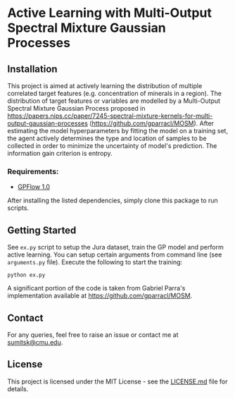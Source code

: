 # Active Learning with Multi-Output Spectral Mixture Gaussian Processes

## Installation
This project is aimed at actively learning the distribution of multiple correlated target features (e.g. concentration of minerals in a region). The distribution of target features or variables are modelled by a Multi-Output Spectral Mixture Gaussian Process proposed in https://papers.nips.cc/paper/7245-spectral-mixture-kernels-for-multi-output-gaussian-processes (https://github.com/gparracl/MOSM). After estimating the model hyperparameters by fitting the model on a training set, the agent actively determines the type and location of samples to be collected in order to minimize the uncertainty of model's prediction. The information gain criterion is entropy. 

### Requirements: 
* [GPFlow 1.0](https://github.com/GPflow/GPflow)

After installing the listed dependencies, simply clone this package to run scripts.

## Getting Started
See `ex.py` script to setup the Jura dataset, train the GP model and perform active learning. You can setup certain arguments from command line (see `arguments.py` file). Execute the following to start the training: 
```
python ex.py
```
A significant portion of the code is taken from Gabriel Parra's implementation available at https://github.com/gparracl/MOSM.

## Contact
For any queries, feel free to raise an issue or contact me at sumitsk@cmu.edu.

## License
This project is licensed under the MIT License - see the [LICENSE.md](LICENSE.md) file for details.
